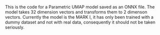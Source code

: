 This is the code for a Parametric UMAP model saved as an ONNX file. The model takes 32 dimension vectors
and transforms them to 2 dimenson vectors. 
Currently the model is the MARK I, it has only been trained with a dummy dataset and not with real data, 
consequently it should not be taken seriously.
